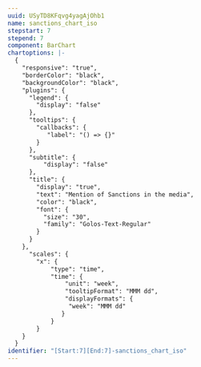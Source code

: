 ```yaml
---
uuid: USyTD8KFqvg4yagAjOhb1
name: sanctions_chart_iso
stepstart: 7
stepend: 7
component: BarChart
chartoptions: |-
  {
    "responsive": "true",
    "borderColor": "black",
    "backgroundColor": "black",
    "plugins": {
      "legend": {
        "display": "false"
      },
      "tooltips": {
        "callbacks": {
           "label": "() => {}"
        }
      },
      "subtitle": {
          "display": "false"
      },
      "title": {
        "display": "true",
        "text": "Mention of Sanctions in the media",
        "color": "black",
        "font": {
          "size": "30",
          "family": "Golos-Text-Regular"
        }
      }
    },
      "scales": {
        "x": {
            "type": "time",
            "time": {
                "unit": "week",
                "tooltipFormat": "MMM dd",
                "displayFormats": {
                 "week": "MMM dd"
               }
            }
        }
    }
  }
identifier: "[Start:7][End:7]-sanctions_chart_iso"
---
```


